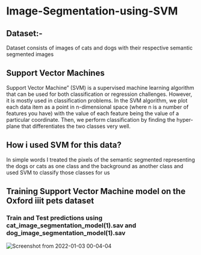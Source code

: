 # Image-Segmentation-using-SVM

## Dataset:- 
Dataset consists of images of cats and dogs with their respective semantic segmented images 

## Support Vector Machines
Support Vector Machine” (SVM) is a supervised machine learning algorithm that can be used for both classification or regression challenges. However,  it is mostly used in classification problems. In the SVM algorithm, we plot each data item as a point in n-dimensional space (where n is a number of features you have) with the value of each feature being the value of a particular coordinate. Then, we perform classification by finding the hyper-plane that differentiates the two classes very well.


## How i used SVM for this data?
In simple words I treated the pixels of the semantic segmented representing the dogs or cats as one class and the background as another class and used SVM to classify those classes for us

## Training Support Vector Machine model on the Oxford iiit pets dataset 



### Train and Test predictions using cat_image_segmentation_model(1).sav and dog_image_segmentation_model(1).sav






![Screenshot from 2022-01-03 00-04-04](https://user-images.githubusercontent.com/78850085/147885924-59c81569-3f36-47db-9237-0295a1373812.png)
